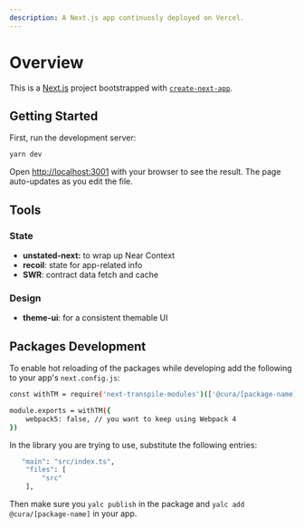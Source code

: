 ```yaml
---
description: A Next.js app continuosly deployed on Vercel.
---
```


# Overview

This is a [Next.js](https://nextjs.org/) project bootstrapped with [`create-next-app`](https://github.com/zeit/next.js/tree/canary/packages/create-next-app).

## Getting Started

First, run the development server:

```bash
yarn dev
```

Open [http://localhost:3001](http://localhost:3000) with your browser to see the result. The page auto-updates as you edit the file.

## Tools

### State

* **unstated-next:** to wrap up Near Context
* **recoil**: state for app-related info
* **SWR**: contract data fetch and cache

### Design

* **theme-ui**: for a consistent themable UI

## Packages Development

To enable hot reloading of the packages while developing add the following to your app's `next.config.js`:

```bash
const withTM = require('next-transpile-modules')(['@cura/[package-name]'])

module.exports = withTM({
    webpack5: false, // you want to keep using Webpack 4
})
```

In the library you are trying to use, substitute the following entries:

```bash
   "main": "src/index.ts",
    "files": [
        "src"
    ],
```

Then make sure you `yalc publish` in the package and `yalc add @cura/[package-name]` in your app.


